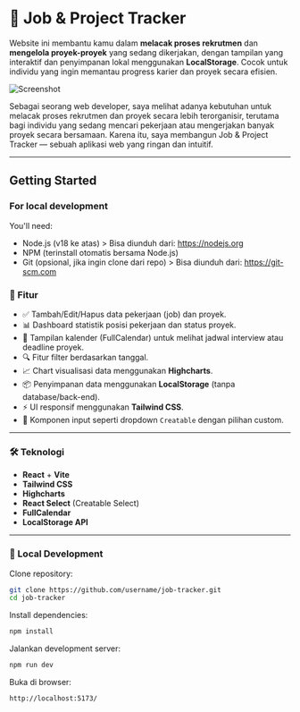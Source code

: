 # 💼 Job & Project Tracker

Website ini membantu kamu dalam **melacak proses rekrutmen** dan **mengelola proyek-proyek** yang sedang dikerjakan, dengan tampilan yang interaktif dan penyimpanan lokal menggunakan **LocalStorage**. Cocok untuk individu yang ingin memantau progress karier dan proyek secara efisien.

![Screenshot](https://raw.githubusercontent.com/sakabayul/job-list_deploy/main/public/assets/project-portfolio-9-1.png)

Sebagai seorang web developer, saya melihat adanya kebutuhan untuk melacak proses rekrutmen dan proyek secara lebih terorganisir, terutama bagi individu yang sedang mencari pekerjaan atau mengerjakan banyak proyek secara bersamaan. Karena itu, saya membangun Job & Project Tracker — sebuah aplikasi web yang ringan dan intuitif.

---

## Getting Started

### For local development
You'll need:
- Node.js (v18 ke atas) > Bisa diunduh dari: https://nodejs.org
- NPM (terinstall otomatis bersama Node.js)
- Git (opsional, jika ingin clone dari repo) > Bisa diunduh dari: https://git-scm.com

### 🚀 Fitur

- ✅ Tambah/Edit/Hapus data pekerjaan (job) dan proyek.
- 📊 Dashboard statistik posisi pekerjaan dan status proyek.
- 📅 Tampilan kalender (FullCalendar) untuk melihat jadwal interview atau deadline proyek.
- 🔍 Fitur filter berdasarkan tanggal.
- 📈 Chart visualisasi data menggunakan **Highcharts**.
- 📦 Penyimpanan data menggunakan **LocalStorage** (tanpa database/back-end).
- ⚡ UI responsif menggunakan **Tailwind CSS**.
- 💬 Komponen input seperti dropdown `Creatable` dengan pilihan custom.

---

### 🛠️ Teknologi

- **React** + **Vite**
- **Tailwind CSS**
- **Highcharts**
- **React Select** (Creatable Select)
- **FullCalendar**
- **LocalStorage API**

---

### 📂 Local Development

Clone repository:

```bash
git clone https://github.com/username/job-tracker.git
cd job-tracker
```

Install dependencies:

```bash
npm install
```

Jalankan development server:

```bash
npm run dev
```

Buka di browser:

```bash
http://localhost:5173/
```